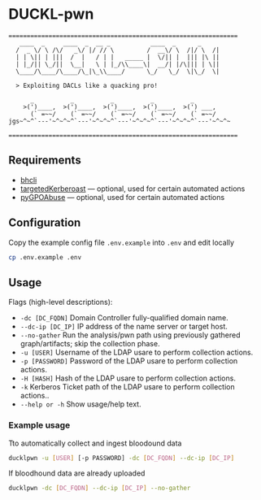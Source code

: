# DUCKL-pwn
```
===============================================================
   ____  _     ____  _  __ _           ____  _      _     
  /  _ \/ \ /\/   _\/ |/ // \         /  __\/ \  /|/ \  /|
  | | \|| | |||  /  |   / | |   _____ |  \/|| |  ||| |\ ||
  | |_/|| \_/||  \__|   \ | |_/\\____\|  __/| |/\||| | \||
  \____/\____/\____/\_|\_\\____/      \_/   \_/  \|\_/  \|
                                                        
  > Exploiting DACLs like a quacking pro!

      _          _          _          _          _
    >(')____,  >(')____,  >(')____,  >(')____,  >(') ___,
      (` =~~/    (` =~~/    (` =~~/    (` =~~/    (` =~~/
jgs~^~^`---'~^~^~^`---'~^~^~^`---'~^~^~^`---'~^~^~^`---'~^~^~

===============================================================
```
## Requirements
- [bhcli](https://github.com/exploide/bhcli)
- [targetedKerberoast](https://github.com/ShutdownRepo/targetedKerberoast) — optional, used for certain automated actions
- [pyGPOAbuse](https://github.com/Hackndo/pyGPOAbuse) — optional, used for certain automated actions
## Configuration
Copy the example config file `.env.example` into `.env` and edit locally
```sh
cp .env.example .env
```
## Usage 
Flags (high-level descriptions):
- `-dc [DC_FQDN]`
  Domain Controller fully-qualified domain name.
- `--dc-ip [DC_IP]`
  IP address of the name server or target host.
- `--no-gather`
  Run the analysis/pwn path using previously gathered graph/artifacts; skip the collection phase.
- `-u [USER]`
  Username of the LDAP usare to perform collection actions.
- `-p [PASSWORD]`
  Password of the LDAP usare to perform collection actions.
- `-H [HASH]`
  Hash of the LDAP usare to perform collection actions.
- `-k`
  Kerberos Ticket path of the LDAP usare to perform collection actions..
- `--help or -h`
  Show usage/help text.
### Example usage
Tto automatically collect and ingest bloodound data
```sh
ducklpwn -u [USER] [-p PASSWORD] -dc [DC_FQDN] --dc-ip [DC_IP] 
```
If bloodhound data are already uploaded
```sh
ducklpwn -dc [DC_FQDN] --dc-ip [DC_IP] --no-gather
```
